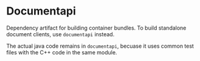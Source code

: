 <!-- Copyright Yahoo. Licensed under the terms of the Apache 2.0 license. See LICENSE in the project root. -->
# Documentapi

Dependency artifact for building container bundles.
To build standalone document clients, use `documentapi` instead.

The actual java code remains in `documentapi`, becuase it uses
common test files with the C++ code in the same module.